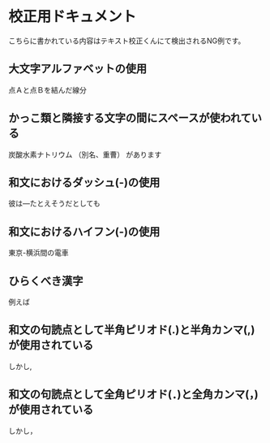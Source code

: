 # 校正用ドキュメント
こちらに書かれている内容はテキスト校正くんにて検出されるNG例です。

## 大文字アルファベットの使用
点Ａと点Ｂを結んだ線分

## かっこ類と隣接する文字の間にスペースが使われている
炭酸水素ナトリウム （別名、重曹） があります

## 和文におけるダッシュ(-)の使用
彼は―たとえそうだとしても

## 和文におけるハイフン(-)の使用
東京-横浜間の電車

## ひらくべき漢字
例えば

## 和文の句読点として半角ピリオド(.)と半角カンマ(,)が使用されている
しかし,

## 和文の句読点として全角ピリオド(．)と全角カンマ(，)が使用されている
しかし，